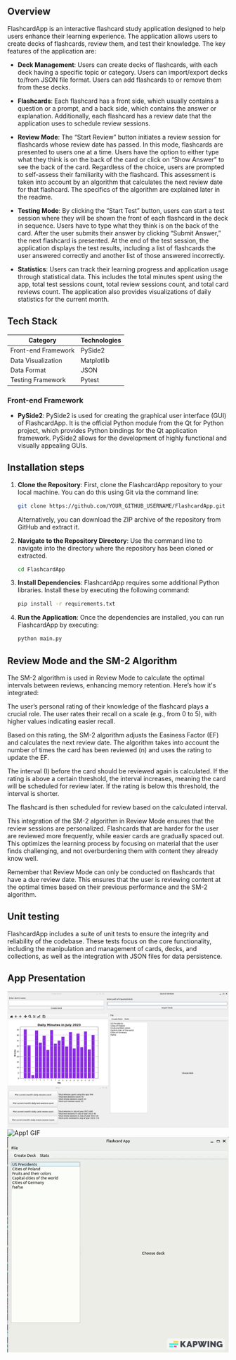 ## Overview

FlashcardApp is an interactive flashcard study application designed to help users enhance their learning experience. The application allows users to create decks of flashcards, review them, and test their knowledge. The key features of the application are:

- **Deck Management**: Users can create decks of flashcards, with each deck having a specific topic or category. Users can import/export decks to/from JSON file format. Users can add flashcards to or remove them from these decks. 

- **Flashcards**: Each flashcard has a front side, which usually contains a question or a prompt, and a back side, which contains the answer or explanation. Additionally, each flashcard has a review date that the application uses to schedule review sessions.

- **Review Mode**: The “Start Review” button initiates a review session for flashcards whose review date has passed. In this mode, flashcards are presented to users one at a time. Users have the option to either type what they think is on the back of the card or click on “Show Answer” to see the back of the card. Regardless of the choice, users are prompted to self-assess their familiarity with the flashcard. This assessment is taken into account by an algorithm that calculates the next review date for that flashcard. The specifics of the algorithm are explained later in the readme. 

- **Testing Mode**: By clicking the “Start Test” button, users can start a test session where they will be shown the front of each flashcard in the deck in sequence. Users have to type what they think is on the back of the card. After the user submits their answer by clicking “Submit Answer,” the next flashcard is presented. At the end of the test session, the application displays the test results, including a list of flashcards the user answered correctly and another list of those answered incorrectly.

- **Statistics**: Users can track their learning progress and application usage through statistical data. This includes the total minutes spent using the app, total test sessions count, total review sessions count, and total card reviews count. The application also provides visualizations of daily statistics for the current month.


## Tech Stack

| Category           | Technologies               |
| ------------------ | -------------------------- |
| Front-end Framework | PySide2                   |
| Data Visualization  | Matplotlib                |
| Data Format         | JSON                      |
| Testing Framework   | Pytest                    |

### Front-end Framework
- **PySide2**: PySide2 is used for creating the graphical user interface (GUI) of FlashcardApp. It is the official Python module from the Qt for Python project, which provides Python bindings for the Qt application framework. PySide2 allows for the development of highly functional and visually appealing GUIs.


## Installation steps

1. **Clone the Repository**: First, clone the FlashcardApp repository to your local machine. You can do this using Git via the command line:

    ```sh
    git clone https://github.com/YOUR_GITHUB_USERNAME/FlashcardApp.git
    ```

    Alternatively, you can download the ZIP archive of the repository from GitHub and extract it.

2. **Navigate to the Repository Directory**: Use the command line to navigate into the directory where the repository has been cloned or extracted.

    ```sh
    cd FlashcardApp
    ```

3. **Install Dependencies**: FlashcardApp requires some additional Python libraries. Install these by executing the following command:

    ```sh
    pip install -r requirements.txt
    ```

4. **Run the Application**: Once the dependencies are installed, you can run FlashcardApp by executing:

    ```sh
    python main.py
    ```


## Review Mode and the SM-2 Algorithm

The SM-2 algorithm is used in Review Mode to calculate the optimal intervals between reviews, enhancing memory retention. Here’s how it's integrated:

The user’s personal rating of their knowledge of the flashcard plays a crucial role. The user rates their recall on a scale (e.g., from 0 to 5), with higher values indicating easier recall.

Based on this rating, the SM-2 algorithm adjusts the Easiness Factor (EF) and calculates the next review date. The algorithm takes into account the number of times the card has been reviewed (n) and uses the rating to update the EF.

The interval (I) before the card should be reviewed again is calculated. If the rating is above a certain threshold, the interval increases, meaning the card will be scheduled for review later. If the rating is below this threshold, the interval is shorter.

The flashcard is then scheduled for review based on the calculated interval.

This integration of the SM-2 algorithm in Review Mode ensures that the review sessions are personalized. Flashcards that are harder for the user are reviewed more frequently, while easier cards are gradually spaced out. This optimizes the learning process by focusing on material that the user finds challenging, and not overburdening them with content they already know well.

Remember that Review Mode can only be conducted on flashcards that have a due review date. This ensures that the user is reviewing content at the optimal times based on their previous performance and the SM-2 algorithm.


## Unit testing

FlashcardApp includes a suite of unit tests to ensure the integrity and reliability of the codebase. These tests focus on the core functionality, including the manipulation and management of cards, decks, and collections, as well as the integration with JSON files for data persistence.

## App Presentation
![Windows Image](./presentation/windows.png)
![App1 GIF](./presentation/presentation.gif)
![App2 GIF](./presentation/presentation2.gif)
